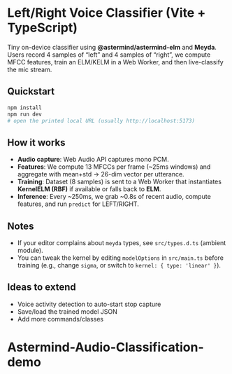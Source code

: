 # Left/Right Voice Classifier (Vite + TypeScript)

Tiny on-device classifier using **@astermind/astermind-elm** and **Meyda**.
Users record 4 samples of “left” and 4 samples of “right”, we compute MFCC features,
train an ELM/KELM in a Web Worker, and then live-classify the mic stream.

## Quickstart
```bash
npm install
npm run dev
# open the printed local URL (usually http://localhost:5173)
```

## How it works
- **Audio capture**: Web Audio API captures mono PCM.
- **Features**: We compute 13 MFCCs per frame (~25ms windows) and aggregate with mean+std → 26-dim vector per utterance.
- **Training**: Dataset (8 samples) is sent to a Web Worker that instantiates **KernelELM (RBF)** if available or falls back to **ELM**.
- **Inference**: Every ~250ms, we grab ~0.8s of recent audio, compute features, and run `predict` for LEFT/RIGHT.

## Notes
- If your editor complains about `meyda` types, see `src/types.d.ts` (ambient module).
- You can tweak the kernel by editing `modelOptions` in `src/main.ts` before training
  (e.g., change `sigma`, or switch to `kernel: { type: 'linear' }`).

## Ideas to extend
- Voice activity detection to auto-start stop capture
- Save/load the trained model JSON
- Add more commands/classes
# Astermind-Audio-Classification-demo
